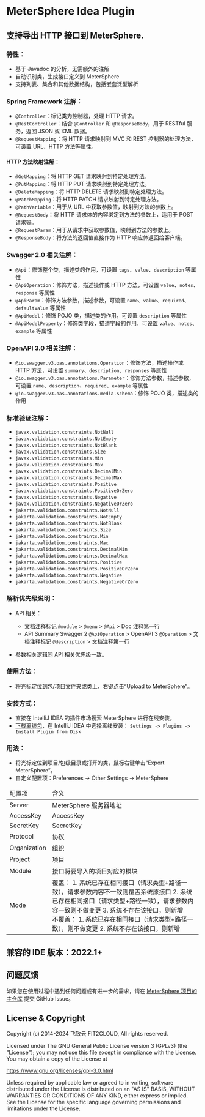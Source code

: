# MeterSphere Idea Plugin

## 支持导出 HTTP 接口到 MeterSphere.

### 特性：

- 基于 Javadoc 的分析，无需额外的注解
- 自动识别类，生成接口定义到 MeterSphere
- 支持列表、集合和其他数据结构，包括嵌套泛型解析

### Spring Framework 注解：

- `@Controller`：标记类为控制器，处理 HTTP 请求。
- `@RestController`：结合 `@Controller` 和 `@ResponseBody`，用于 RESTful 服务，返回 JSON 或 XML 数据。
- `@RequestMapping`：将 HTTP 请求映射到 MVC 和 REST 控制器的处理方法，可设置 URL、HTTP 方法等属性。

#### HTTP 方法映射注解：
- `@GetMapping`：将 HTTP GET 请求映射到特定处理方法。
- `@PutMapping`：将 HTTP PUT 请求映射到特定处理方法。
- `@DeleteMapping`：将 HTTP DELETE 请求映射到特定处理方法。
- `@PatchMapping`：将 HTTP PATCH 请求映射到特定处理方法。
- `@PathVariable`：用于从 URL 中获取参数值，映射到方法的参数上。
- `@RequestBody`：将 HTTP 请求体的内容绑定到方法的参数上，适用于 POST 请求等。
- `@RequestParam`：用于从请求中获取参数值，映射到方法的参数上。
- `@ResponseBody`：将方法的返回值直接作为 HTTP 响应体返回给客户端。

### Swagger 2.0 相关注解：

- `@Api`：修饰整个类，描述类的作用，可设置 `tags`、`value`、`description` 等属性
- `@ApiOperation`：修饰方法，描述操作或 HTTP 方法，可设置 `value`、`notes`、`response` 等属性
- `@ApiParam`：修饰方法参数，描述参数，可设置 `name`、`value`、`required`、`defaultValue` 等属性
- `@ApiModel`：修饰 POJO 类，描述类的作用，可设置 `description` 等属性
- `@ApiModelProperty`：修饰类字段，描述字段的作用，可设置 `value`、`notes`、`example` 等属性

### OpenAPI 3.0 相关注解：

- `@io.swagger.v3.oas.annotations.Operation`：修饰方法，描述操作或 HTTP 方法，可设置 `summary`、`description`、`responses` 等属性
- `@io.swagger.v3.oas.annotations.Parameter`：修饰方法参数，描述参数，可设置 `name`、`description`、`required`、`example` 等属性
- `@io.swagger.v3.oas.annotations.media.Schema`：修饰 POJO 类，描述类的作用

### 标准验证注解：

- `javax.validation.constraints.NotNull`
- `javax.validation.constraints.NotEmpty`
- `javax.validation.constraints.NotBlank`
- `javax.validation.constraints.Size`
- `javax.validation.constraints.Min`
- `javax.validation.constraints.Max`
- `javax.validation.constraints.DecimalMin`
- `javax.validation.constraints.DecimalMax`
- `javax.validation.constraints.Positive`
- `javax.validation.constraints.PositiveOrZero`
- `javax.validation.constraints.Negative`
- `javax.validation.constraints.NegativeOrZero`
- `jakarta.validation.constraints.NotNull`
- `jakarta.validation.constraints.NotEmpty`
- `jakarta.validation.constraints.NotBlank`
- `jakarta.validation.constraints.Size`
- `jakarta.validation.constraints.Min`
- `jakarta.validation.constraints.Max`
- `jakarta.validation.constraints.DecimalMin`
- `jakarta.validation.constraints.DecimalMax`
- `jakarta.validation.constraints.Positive`
- `jakarta.validation.constraints.PositiveOrZero`
- `jakarta.validation.constraints.Negative`
- `jakarta.validation.constraints.NegativeOrZero`

### 解析优先级说明：

- API 相关：
  - 文档注释标记 `@module` > `@menu` > `@Api` > Doc 注释第一行
  - API Summary Swagger 2 `@ApiOperation` > OpenAPI 3 `@Operation` > 文档注释标记 `@description` > 文档注释第一行

- 参数相关逻辑同 API 相关优先级一致。

### 使用方法：

- 将光标定位到包/项目文件夹或类上，右键点击“Upload to MeterSphere”。

### 安装方式：

- 直接在 IntelliJ IDEA 的插件市场搜索 MeterSphere 进行在线安装。
- [下载离线包](https://plugins.jetbrains.com/plugin/18097-metersphere/versions)，在 IntelliJ IDEA 中选择离线安装：
  `Settings -> Plugins -> Install Plugin from Disk`

### 用法：

- 将光标定位到项目/包级目录或打开的类，鼠标右键单击“Export MeterSphere”。
- 自定义配置项：Preferences -> Other Settings -> MeterSphere

<table>
<thead>
<tr>
<td>配置项</td>
<td>含义</td>
</tr>
</thead>
<tr>
<td>Server</td>
<td>MeterSphere 服务器地址</td>
</tr>
<tr>
<td>AccessKey</td>
<td>AccessKey</td>
</tr>
<tr>
<td>SecretKey</td>
<td>SecretKey</td>
</tr>
<tr>
<td>Protocol</td>
<td>协议</td>
</tr>
<tr>
<td>Organization</td>
<td>组织</td>
</tr>
<tr>
<td>Project</td>
<td>项目</td>
</tr>
<tr>
<td>Module</td>
<td>接口将要导入的项目对应的模块</td>
</tr>
<tr>
<td>Mode</td>
<td>覆盖：
   1. 系统已存在相同接口（请求类型+路径一致），请求参数内容不一致则覆盖系统原接口
   2. 系统已存在相同接口（请求类型+路径一致），请求参数内容一致则不做变更
   3. 系统不存在该接口，则新增<br>
   不覆盖：
   1. 系统已存在相同接口（请求类型+路径一致），则不做变更
   2. 系统不存在该接口，则新增
</td>
</tr>
</table>

## 兼容的 IDE 版本：2022.1+

## 问题反馈

如果您在使用过程中遇到任何问题或有进一步的需求，请在 [MeterSphere 项目的主仓库](https://github.com/metersphere/metersphere/issues) 提交 GitHub Issue。

## License & Copyright

Copyright (c) 2014-2024 飞致云 FIT2CLOUD, All rights reserved.

Licensed under The GNU General Public License version 3 (GPLv3)  (the "License"); you may not use this file except in compliance with the License. You may obtain a copy of the License at

https://www.gnu.org/licenses/gpl-3.0.html

Unless required by applicable law or agreed to in writing, software distributed under the License is distributed on an "AS IS" BASIS, WITHOUT WARRANTIES OR CONDITIONS OF ANY KIND, either express or implied. See the License for the specific language governing permissions and limitations under the License.

